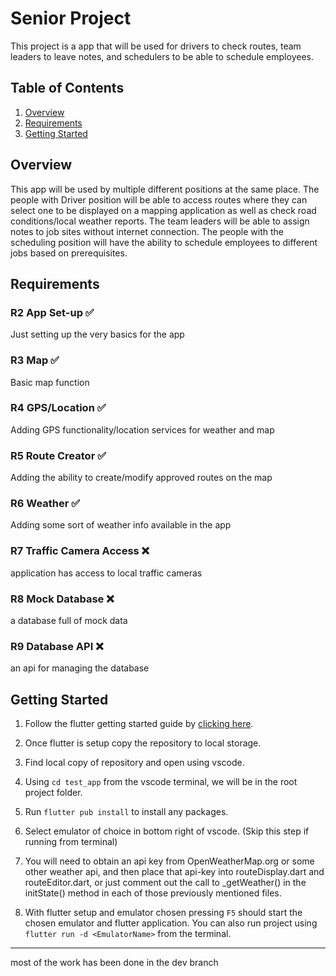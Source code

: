 # Senior Project

This project is a app that will be used for drivers to check routes, team leaders to leave notes, and schedulers to be able to schedule employees.

## Table of Contents

1. [Overview](#overview)
2. [Requirements](#features)
3. [Getting Started](#getting-started)

## Overview

This app will be used by multiple different positions at the same place. The people with Driver position will be able to access routes where they can select one to be displayed on a mapping application as well as check road conditions/local weather reports. The team leaders will be able to assign notes to job sites without internet connection. The people with the scheduling position will have the ability to schedule employees to different jobs based on prerequisites.  

## Requirements

### R2	App Set-up	✅
Just setting up the very basics for the app
### R3	Map	✅
Basic map function
### R4	GPS/Location	✅
Adding GPS functionality/location services for weather and map
### R5	Route Creator	✅
Adding the ability to create/modify approved routes on the map
### R6	Weather	✅
Adding some sort of weather info available in the app
### R7	Traffic Camera Access	❌
application has access to local traffic cameras
### R8	Mock Database	❌
a database full of mock data
### R9	Database API	❌
an api for managing the database

## Getting Started

1. Follow the flutter getting started guide by [clicking here](https://docs.flutter.dev/get-started/install).

2. Once flutter is setup copy the repository to local storage.

3. Find local copy of repository and open using vscode.

4. Using `cd test_app` from the vscode terminal, we will be in the root project folder.

5. Run `flutter pub install` to install any packages.

6. Select emulator of choice in bottom right of vscode. (Skip this step if running from terminal)

7. You will need to obtain an api key from OpenWeatherMap.org or some other weather api, and then place that api-key into routeDisplay.dart and routeEditor.dart, or just comment out the call to _getWeather() in the initState() method in each of those previously mentioned files.

8. With flutter setup and emulator chosen pressing `F5` should start the chosen emulator and flutter application. You can also run project using `flutter run -d <EmulatorName>` from the terminal.

-----

most of the work has been done in the dev branch

